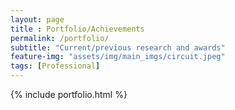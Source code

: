 ```yaml
--- 
layout: page
title : Portfolio/Achievements
permalink: /portfolio/
subtitle: "Current/previous research and awards" 
feature-img: "assets/img/main_imgs/circuit.jpeg"
tags: [Professional]
---
```


{% include portfolio.html %}

